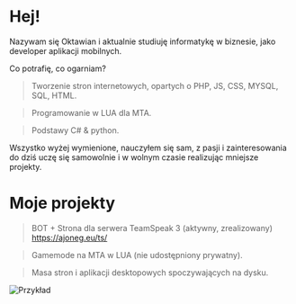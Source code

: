 # Hej!
Nazywam się Oktawian i aktualnie studiuję informatykę w biznesie, jako developer aplikacji mobilnych.

Co potrafię, co ogarniam?
> Tworzenie stron internetowych, opartych o PHP, JS, CSS, MYSQL, SQL, HTML.

> Programowanie w LUA dla MTA.

> Podstawy C# & python.

Wszystko wyżej wymienione, nauczyłem się sam, z pasji i zainteresowania do dziś uczę się samowolnie i w wolnym czasie realizując mniejsze projekty.


# Moje projekty
> BOT + Strona dla serwera TeamSpeak 3 (aktywny, zrealizowany) https://ajoneg.eu/ts/

> Gamemode na MTA w LUA (nie udostępniony prywatny).

> Masa stron i aplikacji desktopowych spoczywających na dysku.

![Przykład](https://i.imgur.com/DdZI6hT.png)
